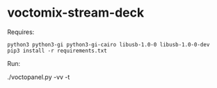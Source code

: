# voctomix-stream-deck

Requires:

```
python3 python3-gi python3-gi-cairo libusb-1.0-0 libusb-1.0-0-dev
pip3 install -r requirements.txt
```

Run:

./voctopanel.py -vv -t
